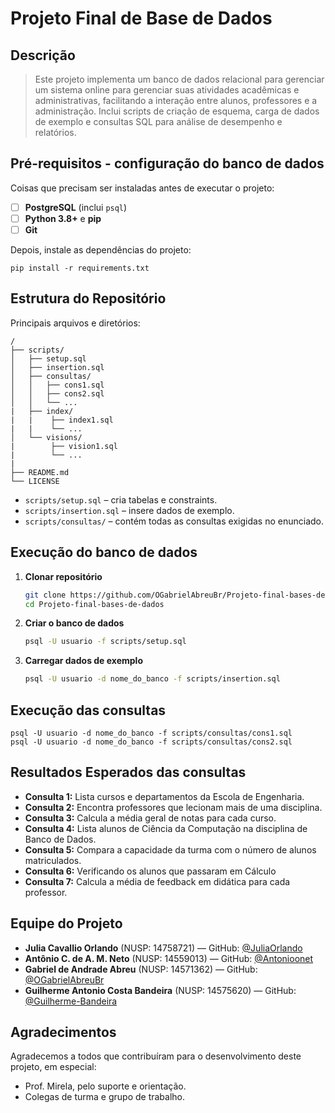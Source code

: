 # Projeto Final de Base de Dados

## Descrição
> Este projeto implementa um banco de dados relacional para gerenciar um sistema online para gerenciar suas atividades acadêmicas
e administrativas, facilitando a interação entre alunos, professores e a administração. Inclui scripts de criação de esquema, carga de dados de exemplo e consultas SQL para análise de desempenho e relatórios.

## Pré-requisitos - configuração do banco de dados
Coisas que precisam ser instaladas antes de executar o projeto:
- [ ] **PostgreSQL** (inclui `psql`)  
- [ ] **Python 3.8+** e **pip**  
- [ ] **Git**

Depois, instale as dependências do projeto:

    
    pip install -r requirements.txt
 
## Estrutura do Repositório
  Principais arquivos e diretórios:

    /
    ├── scripts/
    │   ├── setup.sql
    │   ├── insertion.sql
    │   ├── consultas/
    │   │   ├── cons1.sql
    │   │   ├── cons2.sql
    │   │   └── ...
    |   ├── index/
    |   |    ├── index1.sql
    |   |    └── ...
    │   └── visions/
    |        ├── vision1.sql
    |        └── ...
    |          
    ├── README.md
    └── LICENSE


- `scripts/setup.sql` – cria tabelas e constraints.  
- `scripts/insertion.sql` – insere dados de exemplo.  
- `scripts/consultas/` – contém todas as consultas exigidas no enunciado.

## Execução do banco de dados
1. **Clonar repositório**  
   ```bash
   git clone https://github.com/OGabrielAbreuBr/Projeto-final-bases-de-dados.git
   cd Projeto-final-bases-de-dados
2. **Criar o banco de dados**
    ```bash
    psql -U usuario -f scripts/setup.sql
3. **Carregar dados de exemplo**
    ```bash
    psql -U usuario -d nome_do_banco -f scripts/insertion.sql
    
## Execução das consultas
    
    psql -U usuario -d nome_do_banco -f scripts/consultas/cons1.sql
    psql -U usuario -d nome_do_banco -f scripts/consultas/cons2.sql

## Resultados Esperados das consultas
- **Consulta 1:** Lista cursos e departamentos da Escola de Engenharia.  
- **Consulta 2:** Encontra professores que lecionam mais de uma disciplina.
- **Consulta 3:** Calcula a média geral de notas para cada curso.
- **Consulta 4:** Lista alunos de Ciência da Computação na disciplina de Banco de Dados.
- **Consulta 5:** Compara a capacidade da turma com o número de alunos matriculados.
- **Consulta 6:** Verificando os alunos que passaram em Cálculo
- **Consulta 7:** Calcula a média de feedback em didática para cada professor.

## Equipe do Projeto
- **Julia Cavallio Orlando** (NUSP: 14758721) — GitHub: [@JuliaOrlando](https://github.com/JuliaOrlando)
- **Antônio C. de A. M. Neto** (NUSP: 14559013) — GitHub: [@Antonioonet](https://github.com/Antonioonet)  
- **Gabriel de Andrade Abreu** (NUSP: 14571362) — GitHub: [@OGabrielAbreuBr](https://github.com/OGabrielAbreuBr)
- **Guilherme Antonio Costa Bandeira** (NUSP: 14575620) — GitHub: [@Guilherme-Bandeira](https://github.com/Guilherme-Bandeira) 

## Agradecimentos
Agradecemos a todos que contribuíram para o desenvolvimento deste projeto, em especial:  
- Prof. Mirela, pelo suporte e orientação.  
- Colegas de turma e grupo de trabalho.  


